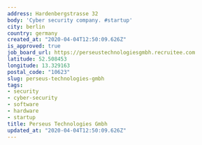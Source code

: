 ```yaml
---
address: Hardenbergstrasse 32
body: 'Cyber security company. #startup'
city: berlin
country: germany
created_at: "2020-04-04T12:50:09.626Z"
is_approved: true
job_board_url: https://perseustechnologiesgmbh.recruitee.com
latitude: 52.508453
longitude: 13.329163
postal_code: "10623"
slug: perseus-technologies-gmbh
tags:
- security
- cyber-security
- software
- hardware
- startup
title: Perseus Technologies Gmbh
updated_at: "2020-04-04T12:50:09.626Z"
---
```

